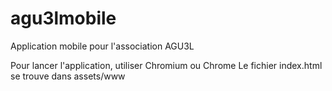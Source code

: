 agu3lmobile
===========

Application mobile pour l'association AGU3L

Pour lancer l'application, utiliser Chromium ou Chrome
Le fichier index.html se trouve dans assets/www

